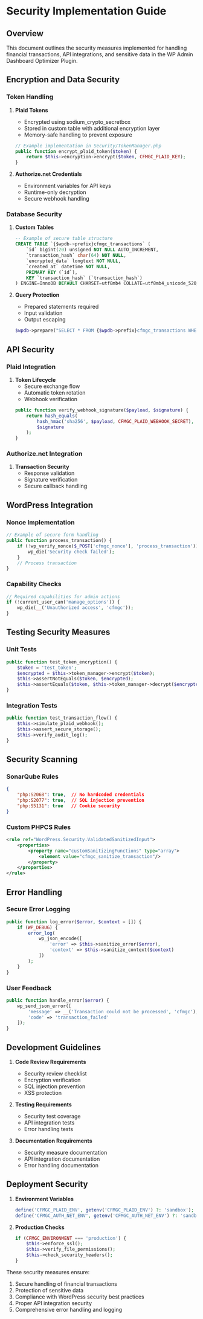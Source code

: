 # Security Implementation Guide

## Overview
This document outlines the security measures implemented for handling financial transactions, API integrations, and sensitive data in the WP Admin Dashboard Optimizer Plugin.

## Encryption and Data Security

### Token Handling
1. **Plaid Tokens**
   - Encrypted using sodium_crypto_secretbox
   - Stored in custom table with additional encryption layer
   - Memory-safe handling to prevent exposure
   ```php
   // Example implementation in Security/TokenManager.php
   public function encrypt_plaid_token($token) {
       return $this->encryption->encrypt($token, CFMGC_PLAID_KEY);
   }
   ```

2. **Authorize.net Credentials**
   - Environment variables for API keys
   - Runtime-only decryption
   - Secure webhook handling

### Database Security

1. **Custom Tables**
   ```sql
   -- Example of secure table structure
   CREATE TABLE `{$wpdb->prefix}cfmgc_transactions` (
       `id` bigint(20) unsigned NOT NULL AUTO_INCREMENT,
       `transaction_hash` char(64) NOT NULL,
       `encrypted_data` longtext NOT NULL,
       `created_at` datetime NOT NULL,
       PRIMARY KEY (`id`),
       KEY `transaction_hash` (`transaction_hash`)
   ) ENGINE=InnoDB DEFAULT CHARSET=utf8mb4 COLLATE=utf8mb4_unicode_520_ci;
   ```

2. **Query Protection**
   - Prepared statements required
   - Input validation
   - Output escaping
   ```php
   $wpdb->prepare("SELECT * FROM {$wpdb->prefix}cfmgc_transactions WHERE transaction_hash = %s", $hash)
   ```

## API Security

### Plaid Integration
1. **Token Lifecycle**
   - Secure exchange flow
   - Automatic token rotation
   - Webhook verification
   ```php
   public function verify_webhook_signature($payload, $signature) {
       return hash_equals(
           hash_hmac('sha256', $payload, CFMGC_PLAID_WEBHOOK_SECRET),
           $signature
       );
   }
   ```

### Authorize.net Integration
1. **Transaction Security**
   - Response validation
   - Signature verification
   - Secure callback handling

## WordPress Integration

### Nonce Implementation
```php
// Example of secure form handling
public function process_transaction() {
    if (!wp_verify_nonce($_POST['cfmgc_nonce'], 'process_transaction')) {
        wp_die('Security check failed');
    }
    // Process transaction
}
```

### Capability Checks
```php
// Required capabilities for admin actions
if (!current_user_can('manage_options')) {
    wp_die(__('Unauthorized access', 'cfmgc'));
}
```

## Testing Security Measures

### Unit Tests
```php
public function test_token_encryption() {
    $token = 'test_token';
    $encrypted = $this->token_manager->encrypt($token);
    $this->assertNotEquals($token, $encrypted);
    $this->assertEquals($token, $this->token_manager->decrypt($encrypted));
}
```

### Integration Tests
```php
public function test_transaction_flow() {
    $this->simulate_plaid_webhook();
    $this->assert_secure_storage();
    $this->verify_audit_log();
}
```

## Security Scanning

### SonarQube Rules
```json
{
    "php:S2068": true,  // No hardcoded credentials
    "php:S2077": true,  // SQL injection prevention
    "php:S5131": true   // Cookie security
}
```

### Custom PHPCS Rules
```xml
<rule ref="WordPress.Security.ValidatedSanitizedInput">
    <properties>
        <property name="customSanitizingFunctions" type="array">
            <element value="cfmgc_sanitize_transaction"/>
        </property>
    </properties>
</rule>
```

## Error Handling

### Secure Error Logging
```php
public function log_error($error, $context = []) {
    if (WP_DEBUG) {
        error_log(
            wp_json_encode([
                'error' => $this->sanitize_error($error),
                'context' => $this->sanitize_context($context)
            ])
        );
    }
}
```

### User Feedback
```php
public function handle_error($error) {
    wp_send_json_error([
        'message' => __('Transaction could not be processed', 'cfmgc'),
        'code' => 'transaction_failed'
    ]);
}
```

## Development Guidelines

1. **Code Review Requirements**
   - Security review checklist
   - Encryption verification
   - SQL injection prevention
   - XSS protection

2. **Testing Requirements**
   - Security test coverage
   - API integration tests
   - Error handling tests

3. **Documentation Requirements**
   - Security measure documentation
   - API integration documentation
   - Error handling documentation

## Deployment Security

1. **Environment Variables**
   ```php
   define('CFMGC_PLAID_ENV', getenv('CFMGC_PLAID_ENV') ?: 'sandbox');
   define('CFMGC_AUTH_NET_ENV', getenv('CFMGC_AUTH_NET_ENV') ?: 'sandbox');
   ```

2. **Production Checks**
   ```php
   if (CFMGC_ENVIRONMENT === 'production') {
       $this->enforce_ssl();
       $this->verify_file_permissions();
       $this->check_security_headers();
   }
   ```

These security measures ensure:
1. Secure handling of financial transactions
2. Protection of sensitive data
3. Compliance with WordPress security best practices
4. Proper API integration security
5. Comprehensive error handling and logging
